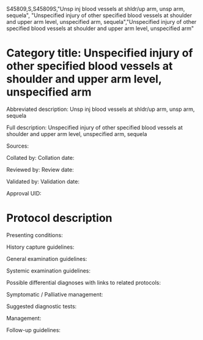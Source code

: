 S45809,S,S45809S,"Unsp inj blood vessels at shldr/up arm, unsp arm, sequela", "Unspecified injury of other specified blood vessels at shoulder and upper arm level, unspecified arm, sequela","Unspecified injury of other specified blood vessels at shoulder and upper arm level, unspecified arm"
# Category title: Unspecified injury of other specified blood vessels at shoulder and upper arm level, unspecified arm

Abbreviated description: Unsp inj blood vessels at shldr/up arm, unsp arm, sequela

Full description: Unspecified injury of other specified blood vessels at shoulder and upper arm level, unspecified arm, sequela

Sources:

Collated by:
Collation date:

Reviewed by:
Review date:

Validated by:
Validation date:

Approval UID:

# Protocol description

Presenting conditions:

History capture guidelines:

General examination guidelines:

Systemic examination guidelines:

Possible differential diagnoses with links to related protocols:

Symptomatic / Palliative management:

Suggested diagnostic tests:

Management:

Follow-up guidelines:
